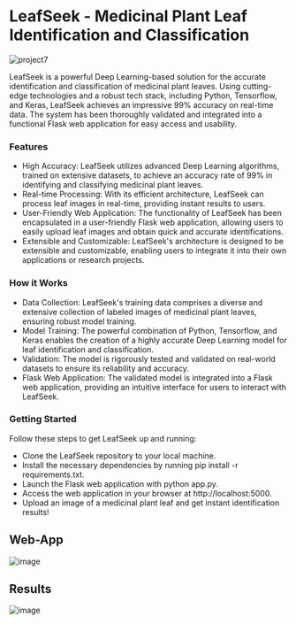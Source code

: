 # LeafSeek  - Medicinal Plant Leaf Identification and Classification

![project7](https://github.com/eshita-jain/LeafSeek/assets/80577092/748b1063-e3ba-47df-8191-59a7a6720b7c)

LeafSeek is a powerful Deep Learning-based solution for the accurate identification and classification of medicinal plant leaves. Using cutting-edge technologies and a robust tech stack, including Python, Tensorflow, and Keras, LeafSeek achieves an impressive 99% accuracy on real-time data. The system has been thoroughly validated and integrated into a functional Flask web application for easy access and usability.

### Features
* High Accuracy: LeafSeek utilizes advanced Deep Learning algorithms, trained on extensive datasets, to achieve an accuracy rate of 99% in identifying and classifying medicinal plant leaves.
* Real-time Processing: With its efficient architecture, LeafSeek can process leaf images in real-time, providing instant results to users.
* User-Friendly Web Application: The functionality of LeafSeek has been encapsulated in a user-friendly Flask web application, allowing users to easily upload leaf images and obtain quick and accurate identifications.
* Extensible and Customizable: LeafSeek's architecture is designed to be extensible and customizable, enabling users to integrate it into their own applications or research projects.

### How it Works
* Data Collection: LeafSeek's training data comprises a diverse and extensive collection of labeled images of medicinal plant leaves, ensuring robust model training.
* Model Training: The powerful combination of Python, Tensorflow, and Keras enables the creation of a highly accurate Deep Learning model for leaf identification and classification.
* Validation: The model is rigorously tested and validated on real-world datasets to ensure its reliability and accuracy.
* Flask Web Application: The validated model is integrated into a Flask web application, providing an intuitive interface for users to interact with LeafSeek.

### Getting Started
Follow these steps to get LeafSeek up and running:
- Clone the LeafSeek repository to your local machine.
- Install the necessary dependencies by running pip install -r requirements.txt.
- Launch the Flask web application with python app.py.
- Access the web application in your browser at http://localhost:5000.
- Upload an image of a medicinal plant leaf and get instant identification results!

## Web-App

![image](https://github.com/eshita-jain/LeafSeek/assets/80577092/475a5935-3ac5-40f5-83fd-125dcd24a137)

## Results 
![image](https://github.com/eshita-jain/LeafSeek/assets/80577092/93aa63b7-a1da-4468-8e4f-a99104fdbaf1)


